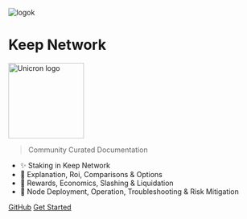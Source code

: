 <!-- _coverpage.md -->
<!--[a ver](assets/images/keepdocgraf.jpg)>
<!-- [logo](https://miro.medium.com/max/1400/1*a1rZEF1awSz0wsKdL9SuGw.jpeg)-->
![logok](https://user-images.githubusercontent.com/68087535/91909888-67d3e680-ec84-11ea-8e43-203fced81216.png)
# **Keep Network**
<img width="150" src="https://docs.google.com/drawings/d/e/2PACX-1vRAqRGHETY_GqQJ1y8EZu1hvaoYRR00okh2pOGN7ftIsZjeCLKyg52JMR2rFK0QfCrviYVFFWFNm-2d/pub?w=378&amp;h=377" alt="Unicron logo" />

> Community Curated Documentation

- :sparkles: Staking in Keep Network
- :open_file_folder: Explanation, Roi, Comparisons & Options
- :pushpin: Rewards, Economics, Slashing & Liquidation
- :nut_and_bolt: Node Deployment, Operation, Troubleshooting & Risk Mitigation


[GitHub](https://github.com/Estebank97/Keep-Node-Docs/)
[Get Started](basics/start.md)

